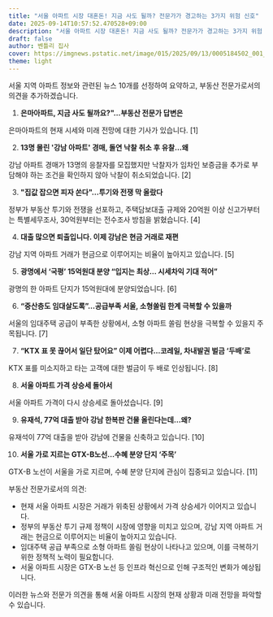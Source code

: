 ```yaml
---
title: "서울 아파트 시장 대혼돈! 지금 사도 될까? 전문가가 경고하는 3가지 위험 신호"
date: 2025-09-14T10:57:52.470528+09:00
description: "서울 아파트 시장 대혼돈! 지금 사도 될까? 전문가가 경고하는 3가지 위험 신호"
draft: false
author: 벤틀리 집사
cover: https://imgnews.pstatic.net/image/015/2025/09/13/0005184502_001_20250913200509899.jpg?type=nf142_103
theme: light
---
```


서울 지역 아파트 정보와 관련된 뉴스 10개를 선정하여 요약하고, 부동산 전문가로서의 의견을 추가하겠습니다.

1. **은마아파트, 지금 사도 될까요?"…부동산 전문가 답변은**

은마아파트의 현재 시세와 미래 전망에 대한 기사가 있습니다. [1]

2. **13명 몰린 '강남 아파트' 경매, 돌연 낙찰 취소 후 유찰…왜**

강남 아파트 경매가 13명의 응찰자를 모집했지만 낙찰자가 임차인 보증금을 추가로 부담해야 하는 조건을 확인하지 않아 낙찰이 취소되었습니다. [2]

3. **"집값 잡으면 피자 쏜다"...투기와 전쟁 막 올랐다**

정부가 부동산 투기와 전쟁을 선포하고, 주택담보대출 규제와 20억원 이상 신고가부터는 특별세무조사, 30억원부터는 전수조사 방침을 밝혔습니다. [4]

4. **대출 많으면 퇴출입니다. 이제 강남은 현금 거래로 재편**

강남 지역 아파트 거래가 현금으로 이루어지는 비율이 높아지고 있습니다. [5]

5. **광명에서 ‘국평’ 15억원대 분양 “입지는 최상… 시세차익 기대 적어”**

광명의 한 아파트 단지가 15억원대에 분양되었습니다. [6]

6. **“중산층도 임대살도록”…공급부족 서울, 소형쏠림 한계 극복할 수 있을까**

서울의 임대주택 공급이 부족한 상황에서, 소형 아파트 쏠림 현상을 극복할 수 있을지 주목됩니다. [7]

7. **“KTX 표 못 끊어서 일단 탔어요” 이제 어렵다…코레일, 차내발권 벌금 ‘두배’로**

KTX 표를 미소지하고 타는 고객에 대한 벌금이 두 배로 인상됩니다. [8]

8. **서울 아파트 가격 상승세 돌아서**

서울 아파트 가격이 다시 상승세로 돌아섰습니다. [9]

9. **유재석, 77억 대출 받아 강남 한복판 건물 올린다는데…왜?**

유재석이 77억 대출을 받아 강남에 건물을 신축하고 있습니다. [10]

10. **서울 가로 지르는 GTX-B노선…수혜 분양 단지 ‘주목’**

GTX-B 노선이 서울을 가로 지르며, 수혜 분양 단지에 관심이 집중되고 있습니다. [11]

부동산 전문가로서의 의견:

*   현재 서울 아파트 시장은 거래가 위축된 상황에서 가격 상승세가 이어지고 있습니다.
*   정부의 부동산 투기 규제 정책이 시장에 영향을 미치고 있으며, 강남 지역 아파트 거래는 현금으로 이루어지는 비율이 높아지고 있습니다.
*   임대주택 공급 부족으로 소형 아파트 쏠림 현상이 나타나고 있으며, 이를 극복하기 위한 정책적 노력이 필요합니다.
*   서울 아파트 시장은 GTX-B 노선 등 인프라 혁신으로 인해 구조적인 변화가 예상됩니다.

이러한 뉴스와 전문가 의견을 통해 서울 아파트 시장의 현재 상황과 미래 전망을 파악할 수 있습니다.